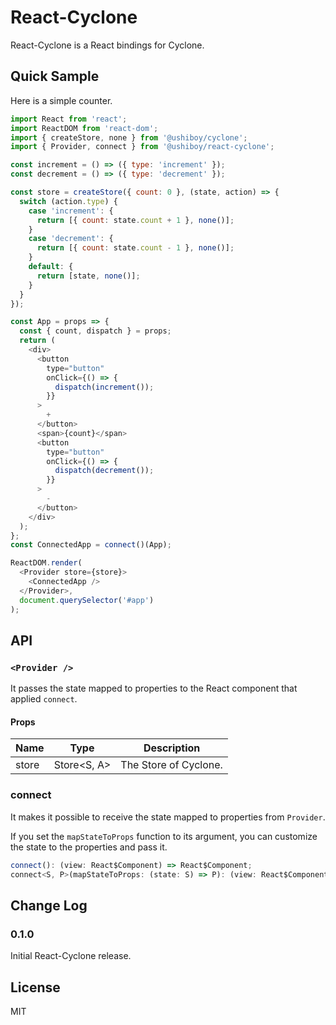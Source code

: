 # React-Cyclone

React-Cyclone is a React bindings for Cyclone.

## Quick Sample

Here is a simple counter.

```javascript
import React from 'react';
import ReactDOM from 'react-dom';
import { createStore, none } from '@ushiboy/cyclone';
import { Provider, connect } from '@ushiboy/react-cyclone';

const increment = () => ({ type: 'increment' });
const decrement = () => ({ type: 'decrement' });

const store = createStore({ count: 0 }, (state, action) => {
  switch (action.type) {
    case 'increment': {
      return [{ count: state.count + 1 }, none()];
    }
    case 'decrement': {
      return [{ count: state.count - 1 }, none()];
    }
    default: {
      return [state, none()];
    }
  }
});

const App = props => {
  const { count, dispatch } = props;
  return (
    <div>
      <button
        type="button"
        onClick={() => {
          dispatch(increment());
        }}
      >
        +
      </button>
      <span>{count}</span>
      <button
        type="button"
        onClick={() => {
          dispatch(decrement());
        }}
      >
        -
      </button>
    </div>
  );
};
const ConnectedApp = connect()(App);

ReactDOM.render(
  <Provider store={store}>
    <ConnectedApp />
  </Provider>,
  document.querySelector('#app')
);
```

## API

### `<Provider />`

It passes the state mapped to properties to the React component that applied `connect`.

#### Props

| Name | Type | Description |
| ---- | ---- | ----------- |
| store | Store<S, A> | The Store of Cyclone. |

### connect

It makes it possible to receive the state mapped to properties from `Provider`.

If you set the `mapStateToProps` function to its argument, you can customize the state to the properties and pass it.

```javascript
connect(): (view: React$Component) => React$Component;
connect<S, P>(mapStateToProps: (state: S) => P): (view: React$Component) => React$Component;
```

## Change Log

### 0.1.0

Initial React-Cyclone release.

## License

MIT
